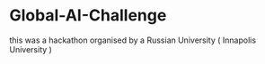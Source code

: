 # Global-AI-Challenge
this was a hackathon organised by a Russian University ( Innapolis University )
